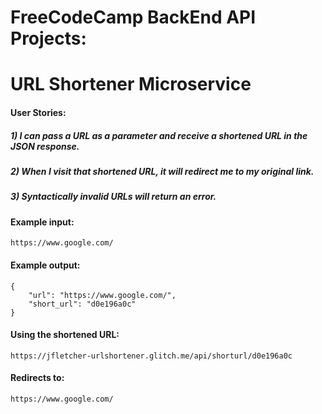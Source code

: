 # FreeCodeCamp BackEnd API Projects: 
# URL Shortener Microservice

#### User Stories:
##### 1) I can pass a URL as a parameter and receive a shortened URL in the JSON response.
##### 2) When I visit that shortened URL, it will redirect me to my original link.
##### 3) Syntactically invalid URLs will return an error.

#### Example input:
`https://www.google.com/`  

#### Example output:
```
{
    "url": "https://www.google.com/",
    "short_url": "d0e196a0c"
}
```
#### Using the shortened URL:
`https://jfletcher-urlshortener.glitch.me/api/shorturl/d0e196a0c`

#### Redirects to:
`https://www.google.com/`